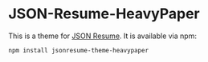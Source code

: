 # JSON-Resume-HeavyPaper

This is a theme for [JSON Resume](http://jsonresume.org/).
It is available via npm:

```
npm install jsonresume-theme-heavypaper
```
